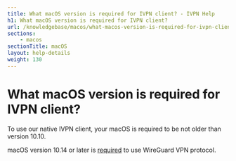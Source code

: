 ```yaml
---
title: What macOS version is required for IVPN client? - IVPN Help
h1: What macOS version is required for IVPN client?
url: /knowledgebase/macos/what-macos-version-is-required-for-ivpn-client/
sections:
    - macos
sectionTitle: macOS
layout: help-details
weight: 130
---
```

# What macOS version is required for IVPN client?

To use our native IVPN client, your macOS is required to be not older than version 10.10.

macOS version 10.14 or later is [required](https://apps.apple.com/us/app/wireguard/id1451685025?mt=12) to use WireGuard VPN protocol.

